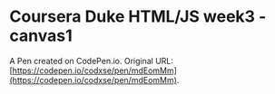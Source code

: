 # Coursera Duke HTML/JS week3 - canvas1

A Pen created on CodePen.io. Original URL: [https://codepen.io/codxse/pen/mdEomMm](https://codepen.io/codxse/pen/mdEomMm).


